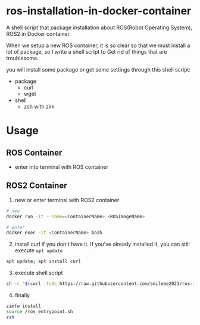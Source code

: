 # ros-installation-in-docker-container

A shell script that package installation about ROS(Robot Operating System), ROS2 in Docker container.

When we setup a new ROS container, it is so clear so that we must install a lot of package, so I write a shell script to Get rid of things that are troublesome.

you will install some package or get some settings through this shell script:
- package
  - curl
  - wget
- shell
  - zsh with zim

# Usage
## ROS Container
- enter into terminal with ROS container

## ROS2 Container
1. new or enter terminal with ROS2 container
```bash
# new
docker run -it --name=<ContainerName> <ROSImageName>

# enter
docker exec -it <ContainerName> bash
```

2. install curl if you don't have it. If you've already installed it, you can still execute `apt update`
```bash
apt update; apt install curl
```

3. execute shell script
```bash
sh -c "$(curl -fsSL https://raw.githubusercontent.com/smileee2021/ros-installation-in-docker-container/main/install-zsh-with-zim.sh)"
```

4. finally
```bash
zimfw install
source /ros_entrypoint.sh
zsh
```
